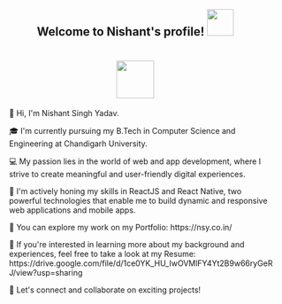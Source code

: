 <h2 align="center">
  Welcome to Nishant's profile!
  <img src="https://media4.giphy.com/media/dSZeGNWkA0pk4/giphy.gif" width="48">
</h2>

<h1 align="center"><img src="https://media0.giphy.com/media/GHwS8CO6u59bUqThTd/giphy.gif?cid=ecf05e47qpyrjtvatju5iap3e6ig41smifjy688ufzvyt1dr&rid=giphy.gif&ct=s" width="68" /></h1>
<ul align="left">

<p>👋 Hi, I'm Nishant Singh Yadav.</p>

<p>🎓 I'm currently pursuing my B.Tech in Computer Science and Engineering at Chandigarh University.</p>

<p>💻 My passion lies in the world of web and app development, where I strive to create meaningful and user-friendly digital experiences.</p>

<p>🌟 I'm actively honing my skills in ReactJS and React Native, two powerful technologies that enable me to build dynamic and responsive web applications and mobile apps.</p>

<p>📂 You can explore my work on my Portfolio: https://nsy.co.in/</p>

<p>📄 If you're interested in learning more about my background and experiences, feel free to take a look at my Resume: https://drive.google.com/file/d/1ce0YK_HU_IwOVMlFY4Yt2B9w66ryGeRJ/view?usp=sharing </p>

<p>🚀 Let's connect and collaborate on exciting projects! </p>

</ul>

<!---
yadavNishant2020/yadavNishant2020 is a ✨ special ✨ repository because its `README.md` (this file) appears on your GitHub profile.
You can click the Preview link to take a look at your changes.
--->
